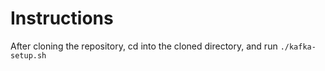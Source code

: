 # Instructions

After cloning the repository, cd into the cloned directory, and run ```./kafka-setup.sh```
